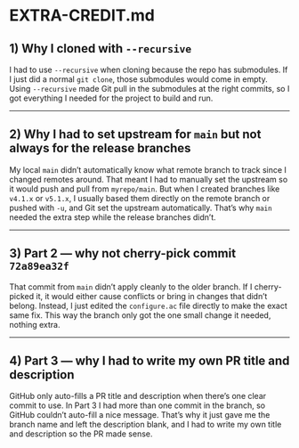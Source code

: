 # EXTRA-CREDIT.md

## 1) Why I cloned with `--recursive`

I had to use `--recursive` when cloning because the repo has submodules. If I just did a normal `git clone`, those submodules would come in empty. Using `--recursive` made Git pull in the submodules at the right commits, so I got everything I needed for the project to build and run.

---

## 2) Why I had to set upstream for `main` but not always for the release branches

My local `main` didn’t automatically know what remote branch to track since I changed remotes around. That meant I had to manually set the upstream so it would push and pull from `myrepo/main`. But when I created branches like `v4.1.x` or `v5.1.x`, I usually based them directly on the remote branch or pushed with `-u`, and Git set the upstream automatically. That’s why `main` needed the extra step while the release branches didn’t.

---

## 3) Part 2 — why not cherry-pick commit `72a89ea32f`

That commit from `main` didn’t apply cleanly to the older branch. If I cherry-picked it, it would either cause conflicts or bring in changes that didn’t belong. Instead, I just edited the `configure.ac` file directly to make the exact same fix. This way the branch only got the one small change it needed, nothing extra.

---

## 4) Part 3 — why I had to write my own PR title and description

GitHub only auto-fills a PR title and description when there’s one clear commit to use. In Part 3 I had more than one commit in the branch, so GitHub couldn’t auto-fill a nice message. That’s why it just gave me the branch name and left the description blank, and I had to write my own title and description so the PR made sense.
